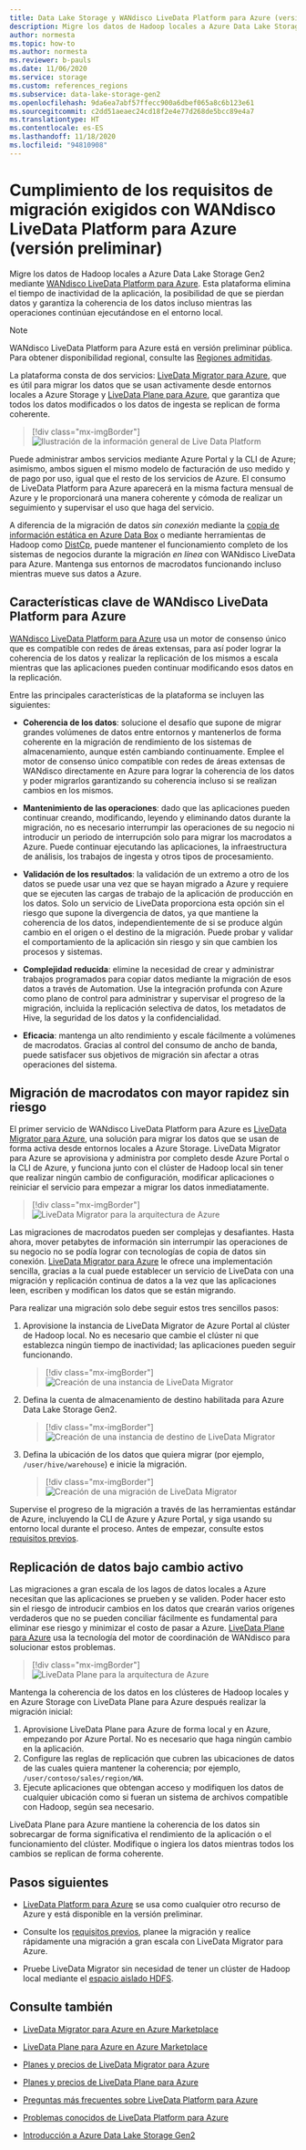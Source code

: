 ```yaml
---
title: Data Lake Storage y WANdisco LiveData Platform para Azure (versión preliminar)
description: Migre los datos de Hadoop locales a Azure Data Lake Storage Gen2 mediante WANdisco LiveData Platform para Azure.
author: normesta
ms.topic: how-to
ms.author: normesta
ms.reviewer: b-pauls
ms.date: 11/06/2020
ms.service: storage
ms.custom: references_regions
ms.subservice: data-lake-storage-gen2
ms.openlocfilehash: 9da6ea7abf57ffecc900a6dbef065a8c6b123e61
ms.sourcegitcommit: c2dd51aeaec24cd18f2e4e77d268de5bcc89e4a7
ms.translationtype: HT
ms.contentlocale: es-ES
ms.lasthandoff: 11/18/2020
ms.locfileid: "94810908"
---
```

# <a name="meet-demanding-migration-requirements-with-wandisco-livedata-platform-for-azure-preview"></a>Cumplimiento de los requisitos de migración exigidos con WANdisco LiveData Platform para Azure (versión preliminar)

Migre los datos de Hadoop locales a Azure Data Lake Storage Gen2 mediante [WANdisco LiveData Platform para Azure](https://docs.wandisco.com/live-data-platform/docs/landing/). Esta plataforma elimina el tiempo de inactividad de la aplicación, la posibilidad de que se pierdan datos y garantiza la coherencia de los datos incluso mientras las operaciones continúan ejecutándose en el entorno local.  

> [!NOTE]
> WANdisco LiveData Platform para Azure está en versión preliminar pública. Para obtener disponibilidad regional, consulte las [Regiones admitidas](https://docs.wandisco.com/live-data-platform/docs/prereq#supported-regions).

La plataforma consta de dos servicios: [LiveData Migrator para Azure](https://www.wandisco.com/products/livedata-migrator-for-azure), que es útil para migrar los datos que se usan activamente desde entornos locales a Azure Storage y [LiveData Plane para Azure](https://www.wandisco.com/products/livedata-plane-for-azure), que garantiza que todos los datos modificados o los datos de ingesta se replican de forma coherente. 

> [!div class="mx-imgBorder"]
> ![Ilustración de la información general de Live Data Platform](./media/migrate-gen2-wandisco-live-data-platform/live-data-platform-overview.png)

Puede administrar ambos servicios mediante Azure Portal y la CLI de Azure; asimismo, ambos siguen el mismo modelo de facturación de uso medido y de pago por uso, igual que el resto de los servicios de Azure. El consumo de LiveData Platform para Azure aparecerá en la misma factura mensual de Azure y le proporcionará una manera coherente y cómoda de realizar un seguimiento y supervisar el uso que haga del servicio.

A diferencia de la migración de datos _sin conexión_ mediante la [copia de información estática en Azure Data Box](https://docs.microsoft.com/azure/storage/blobs/data-lake-storage-migrate-on-premises-hdfs-cluster) o mediante herramientas de Hadoop como [DistCp](https://hadoop.apache.org/docs/current/hadoop-distcp/DistCp.html), puede mantener el funcionamiento completo de los sistemas de negocios durante la migración _en línea_ con WANdisco LiveData para Azure. Mantenga sus entornos de macrodatos funcionando incluso mientras mueve sus datos a Azure.

## <a name="key-features-of-wandisco-livedata-platform-for-azure"></a>Características clave de WANdisco LiveData Platform para Azure

[WANdisco LiveData Platform para Azure](https://docs.wandisco.com/live-data-platform/docs/landing/) usa un motor de consenso único que es compatible con redes de áreas extensas, para así poder lograr la coherencia de los datos y realizar la replicación de los mismos a escala mientras que las aplicaciones pueden continuar modificando esos datos en la replicación.  

Entre las principales características de la plataforma se incluyen las siguientes:

- **Coherencia de los datos**: solucione el desafío que supone de migrar grandes volúmenes de datos entre entornos y mantenerlos de forma coherente en la migración de rendimiento de los sistemas de almacenamiento, aunque estén cambiando continuamente. Emplee el motor de consenso único compatible con redes de áreas extensas de WANdisco directamente en Azure para lograr la coherencia de los datos y poder migrarlos garantizando su coherencia incluso si se realizan cambios en los mismos.

- **Mantenimiento de las operaciones**: dado que las aplicaciones pueden continuar creando, modificando, leyendo y eliminando datos durante la migración, no es necesario interrumpir las operaciones de su negocio ni introducir un periodo de interrupción solo para migrar los macrodatos a Azure. Puede continuar ejecutando las aplicaciones, la infraestructura de análisis, los trabajos de ingesta y otros tipos de procesamiento.

- **Validación de los resultados**: la validación de un extremo a otro de los datos se puede usar una vez que se hayan migrado a Azure y requiere que se ejecuten las cargas de trabajo de la aplicación de producción en los datos. Solo un servicio de LiveData proporciona esta opción sin el riesgo que supone la divergencia de datos, ya que mantiene la coherencia de los datos, independientemente de si se produce algún cambio en el origen o el destino de la migración. Puede probar y validar el comportamiento de la aplicación sin riesgo y sin que cambien los procesos y sistemas.

- **Complejidad reducida**: elimine la necesidad de crear y administrar trabajos programados para copiar datos mediante la migración de esos datos a través de Automation. Use la integración profunda con Azure como plano de control para administrar y supervisar el progreso de la migración, incluida la replicación selectiva de datos, los metadatos de Hive, la seguridad de los datos y la confidencialidad.

- **Eficacia**: mantenga un alto rendimiento y escale fácilmente a volúmenes de macrodatos. Gracias al control del consumo de ancho de banda, puede satisfacer sus objetivos de migración sin afectar a otras operaciones del sistema.

## <a name="migrate-big-data-faster-without-risk"></a>Migración de macrodatos con mayor rapidez sin riesgo

El primer servicio de WANdisco LiveData Platform para Azure es [LiveData Migrator para Azure](https://www.wandisco.com/products/livedata-migrator-for-azure), una solución para migrar los datos que se usan de forma activa desde entornos locales a Azure Storage. LiveData Migrator para Azure se aprovisiona y administra por completo desde Azure Portal o la CLI de Azure, y funciona junto con el clúster de Hadoop local sin tener que realizar ningún cambio de configuración, modificar aplicaciones o reiniciar el servicio para empezar a migrar los datos inmediatamente.

> [!div class="mx-imgBorder"]
> ![LiveData Migrator para la arquitectura de Azure ](./media/migrate-gen2-wandisco-live-data-platform/live-data-migrator-architecture.png)

Las migraciones de macrodatos pueden ser complejas y desafiantes. Hasta ahora, mover petabytes de información sin interrumpir las operaciones de su negocio no se podía lograr con tecnologías de copia de datos sin conexión. [LiveData Migrator para Azure](https://www.wandisco.com/products/livedata-migrator-for-azure) le ofrece una implementación sencilla, gracias a la cual puede establecer un servicio de LiveData con una migración y replicación continua de datos a la vez que las aplicaciones leen, escriben y modifican los datos que se están migrando.

Para realizar una migración solo debe seguir estos tres sencillos pasos:

1. Aprovisione la instancia de LiveData Migrator de Azure Portal al clúster de Hadoop local. No es necesario que cambie el clúster ni que establezca ningún tiempo de inactividad; las aplicaciones pueden seguir funcionando.

   > [!div class="mx-imgBorder"]
   >![Creación de una instancia de LiveData Migrator](./media/migrate-gen2-wandisco-live-data-platform/create-live-data-migrator.png)

2. Defina la cuenta de almacenamiento de destino habilitada para Azure Data Lake Storage Gen2.

   > [!div class="mx-imgBorder"]
   >![Creación de una instancia de destino de LiveData Migrator](./media/migrate-gen2-wandisco-live-data-platform/create-target.png)

3. Defina la ubicación de los datos que quiera migrar (por ejemplo, `/user/hive/warehouse`) e inicie la migración.

   > [!div class="mx-imgBorder"]
   > ![Creación de una migración de LiveData Migrator](./media/migrate-gen2-wandisco-live-data-platform/create-migration.png)

Supervise el progreso de la migración a través de las herramientas estándar de Azure, incluyendo la CLI de Azure y Azure Portal, y siga usando su entorno local durante el proceso. Antes de empezar, consulte estos [requisitos previos](https://docs.wandisco.com/live-data-platform/docs/prereq/).

## <a name="replicate-data-under-active-change"></a>Replicación de datos bajo cambio activo

Las migraciones a gran escala de los lagos de datos locales a Azure necesitan que las aplicaciones se prueben y se validen. Poder hacer esto sin el riesgo de introducir cambios en los datos que crearán varios orígenes verdaderos que no se pueden conciliar fácilmente es fundamental para eliminar ese riesgo y minimizar el costo de pasar a Azure. [LiveData Plane para Azure](https://www.wandisco.com/products/livedata-plane-for-azure) usa la tecnología del motor de coordinación de WANdisco para solucionar estos problemas.

> [!div class="mx-imgBorder"]
> ![LiveData Plane para la arquitectura de Azure ](./media/migrate-gen2-wandisco-live-data-platform/live-data-plane-architecture.png)

Mantenga la coherencia de los datos en los clústeres de Hadoop locales y en Azure Storage con LiveData Plane para Azure después realizar la migración inicial:

1. Aprovisione LiveData Plane para Azure de forma local y en Azure, empezando por Azure Portal. No es necesario que haga ningún cambio en la aplicación.
2. Configure las reglas de replicación que cubren las ubicaciones de datos de las cuales quiera mantener la coherencia; por ejemplo, `/user/contoso/sales/region/WA`.
3. Ejecute aplicaciones que obtengan acceso y modifiquen los datos de cualquier ubicación como si fueran un sistema de archivos compatible con Hadoop, según sea necesario.

LiveData Plane para Azure mantiene la coherencia de los datos sin sobrecargar de forma significativa el rendimiento de la aplicación o el funcionamiento del clúster. Modifique o ingiera los datos mientras todos los cambios se replican de forma coherente.

## <a name="next-steps"></a>Pasos siguientes

- [LiveData Platform para Azure](https://docs.wandisco.com/live-data-platform/docs/landing/) se usa como cualquier otro recurso de Azure y está disponible en la versión preliminar. 

- Consulte los [requisitos previos](https://docs.wandisco.com/live-data-platform/docs/prereq/), planee la migración y realice rápidamente una migración a gran escala con LiveData Migrator para Azure.

- Pruebe LiveData Migrator sin necesidad de tener un clúster de Hadoop local mediante el [espacio aislado HDFS](https://docs.wandisco.com/live-data-platform/docs/create-sandbox-intro/).

## <a name="see-also"></a>Consulte también

- [LiveData Migrator para Azure en Azure Marketplace](https://azuremarketplace.microsoft.com/marketplace/apps/wandisco.ldm?tab=Overview)

- [LiveData Plane para Azure en Azure Marketplace](https://azuremarketplace.microsoft.com/marketplace/apps/wandisco.ldp?tab=Overview)

- [Planes y precios de LiveData Migrator para Azure](https://azuremarketplace.microsoft.com/marketplace/apps/wandisco.ldm?tab=PlansAndPrice)

- [Planes y precios de LiveData Plane para Azure](https://azuremarketplace.microsoft.com/marketplace/apps/wandisco.ldp?tab=PlansAndPrice) 

- [Preguntas más frecuentes sobre LiveData Platform para Azure](https://docs.wandisco.com/live-data-platform/docs/faq/)

- [Problemas conocidos de LiveData Platform para Azure](https://docs.wandisco.com/live-data-platform/docs/known-issues/)

- [Introducción a Azure Data Lake Storage Gen2](data-lake-storage-introduction.md)